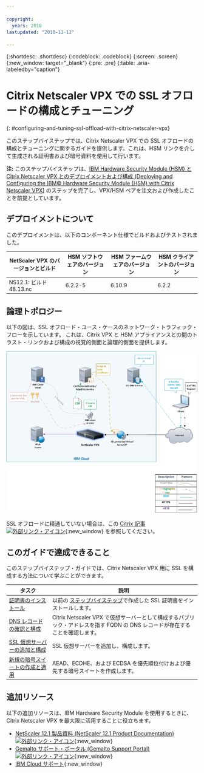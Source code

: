 ```yaml
---

copyright:
  years: 2018
lastupdated: "2018-11-12"

---
```


{:shortdesc: .shortdesc}
{:codeblock: .codeblock}
{:screen: .screen}
{:new_window: target="_blank"}
{:pre: .pre}
{:table: .aria-labeledby="caption"}

# Citrix Netscaler VPX での SSL オフロードの構成とチューニング
{: #configuring-and-tuning-ssl-offload-with-citrix-netscaler-vpx}

このステップバイステップでは、Citrix Netscaler VPX での SSL オフロードの構成とチューニングに関するガイドを提供します。これは、HSM リンクを介して生成される証明書および暗号資料を使用して行います。

**注:** このステップバイステップは、[IBM Hardware Security Module (HSM) と Citrix Netscaler VPX とのデプロイメントおよび構成 (Deploying and Configuring the IBM© Hardware Security Module (HSM) with Citrix Netscaler VPX)](/docs/infrastructure/citrix-netscaler-vpx?topic=citrix-netscaler-vpx-deploying-and-configuring-the-ibm-hardware-security-module-hsm-with-citrix-netscaler-vpx) のステップを完了し、VPX/HSM ペアを注文および作成したことを前提としています。

## デプロイメントについて
このデプロイメントは、以下のコンポーネント仕様でビルドおよびテストされました。

| NetScaler VPX のバージョンとビルド	| HSM ソフトウェアのバージョン | HSM ファームウェアのバージョン | HSM クライアントのバージョン |
| ------------- | ------------- | ------------- | ------------- |
| NS12.1: ビルド 48.13.nc | 6.2.2-5 | 6.10.9 | 6.2.2 |


## 論理トポロジー
以下の図は、SSL オフロード・ユース・ケースのネットワーク・トラフィック・フローを示しています。 これは、Citrix VPX と HSM アプライアンスとの間のトラスト・リンクおよび構成の視覚的側面と論理的側面を提供します。

<img src="images/network-flows-logical-topology.jpg" alt="図面" style="width: 700px;"/>

SSL オフロードに精通していない場合は、この [Citrix 記事 ![外部リンク・アイコン](../../icons/launch-glyph.svg "外部リンク・アイコン")](https://docs.citrix.com/en-us/netscaler/12-1/ssl.html){:new_window} を参照してください。

## このガイドで達成できること

このステップバイステップ・ガイドでは、Citrix Netscaler VPX 用に SSL を構成する方法について学ぶことができます。

タスク  | 説明
------------- | -------------
[証明書のインストール](/docs/infrastructure/citrix-netscaler-vpx?topic=citrix-netscaler-vpx-install-your-ssl-certificate) |以前の [ステップバイステップ](/docs/infrastructure/citrix-netscaler-vpx?topic=citrix-netscaler-vpx-deploying-and-configuring-the-ibm-hardware-security-module-hsm-with-citrix-netscaler-vpx)で作成した SSL 証明書をインストールします。
[DNS レコードの確認と構成](/docs/infrastructure/citrix-netscaler-vpx?topic=citrix-netscaler-vpx-check-and-configure-the-dns-record) | Citrix Netscaler VPX で仮想サーバーとして構成するパブリック・アドレスを指す FQDN の DNS レコードが存在することを確認します。
[SSL 仮想サーバーの追加と構成](/docs/infrastructure/citrix-netscaler-vpx?topic=citrix-netscaler-vpx-add-and-configure-the-ssl-virtual-server) | SSL 仮想サーバーを追加し、構成します。
[新規の暗号スイートの作成と適用](/docs/infrastructure/citrix-netscaler-vpx?topic=citrix-netscaler-vpx-create-and-apply-a-new-cipher-suite) | AEAD、ECDHE、および ECDSA を優先順位付けおよび優先する暗号スイートを作成します。

## 追加リソース
以下の追加リソースは、IBM Hardware Security Module を使用するときに、Citrix Netscaler VPX を最大限に活用することに役立ちます。

* [NetScaler 12.1 製品資料 (NetScaler 12.1 Product Documentation) ![外部リンク・アイコン](../../icons/launch-glyph.svg "外部リンク・アイコン")](https://docs.citrix.com/en-us/netscaler/12-1/){:new_window}
* [Gemalto サポート・ポータル (Gemalto Support Portal) ![外部リンク・アイコン](../../icons/launch-glyph.svg "外部リンク・アイコン")](https://supportportal.gemalto.com/csm?id=csm_index){:new_window}
* [IBM Cloud サポート](https://{DomainName}/docs/get-support?topic=get-support-using-avatar){:new_window}
